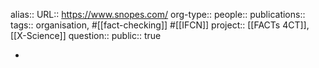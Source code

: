 alias::
URL:: https://www.snopes.com/
org-type::
people::
publications:: 
tags:: organisation, #[[fact-checking]] #[[IFCN]]
project:: [[FACTs 4CT]], [[X-Science]] 
question::
public:: true

-